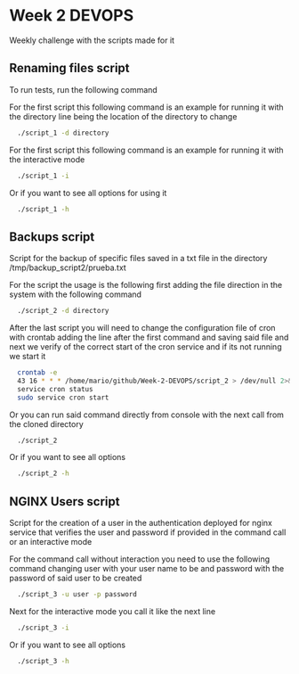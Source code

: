 
# Week 2 DEVOPS

Weekly challenge with the scripts made for it

## Renaming files script

To run tests, run the following command

For the first script this following command is an example for running it
with the directory line being the location of the directory to change

```bash
  ./script_1 -d directory
```

For the first script this following command is an example for running it
with the interactive mode

```bash
  ./script_1 -i
```

Or if you want to see all options for using it

```bash
  ./script_1 -h
```

## Backups script

Script for the backup of specific files saved in a txt file in the directory /tmp/backup_script2/prueba.txt

For the script the usage is the following first adding the file direction in the system with the following command

```bash
  ./script_2 -d directory
```

After the last script you will need to change the configuration file of cron with crontab adding the line after the first command and saving said file and next we verify of the correct start of the cron service and if its not running we start it

```bash
  crontab -e
  43 16 * * * /home/mario/github/Week-2-DEVOPS/script_2 > /dev/null 2>&1
  service cron status
  sudo service cron start
```

Or you can run said command directly from console with the next call from the cloned directory

```bash
  ./script_2
```

Or if you want to see all options

```bash
  ./script_2 -h
```

## NGINX Users script

Script for the creation of a user in the authentication deployed for nginx service that verifies the user and password if provided in the command call or an interactive mode

For the command call without interaction you need to use the following command changing user with your user name to be and password with the password of said user to be created

```bash
  ./script_3 -u user -p password
```

Next for the interactive mode you call it like the next line

```bash
  ./script_3 -i
```

Or if you want to see all options

```bash
  ./script_3 -h
```
